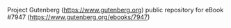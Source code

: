 Project Gutenberg (https://www.gutenberg.org) public repository for eBook #7947 (https://www.gutenberg.org/ebooks/7947)

